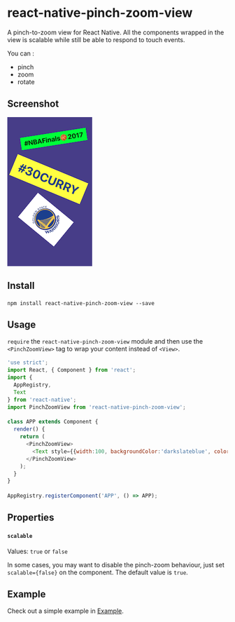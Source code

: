# react-native-pinch-zoom-view

A pinch-to-zoom view for React Native. All the components wrapped in the view is scalable while still be able to respond to touch events.

You can :
* pinch
* zoom
* rotate

## Screenshot

![alt text](https://github.com/ForU/react-native-pinch-zoom-view/blob/master/demo.png?raw=true)


## Install

`npm install react-native-pinch-zoom-view --save`

## Usage

`require` the `react-native-pinch-zoom-view` module and then use the `<PinchZoomView>` tag to wrap your content instead of `<View>`.

```javascript
'use strict';
import React, { Component } from 'react';
import {
  AppRegistry,
  Text
} from 'react-native';
import PinchZoomView from 'react-native-pinch-zoom-view';

class APP extends Component {
  render() {
    return (
      <PinchZoomView>
        <Text style={{width:100, backgroundColor:'darkslateblue', color:'white'}}>{'hello world!'}</Text>
      </PinchZoomView>
    );
  }
}

AppRegistry.registerComponent('APP', () => APP);
```

## Properties

#### `scalable`

Values: `true` or `false`

In some cases, you may want to disable the pinch-zoom behaviour, just set `scalable={false}` on the component. The default value is `true`.

## Example

Check out a simple example in [Example](https://github.com/GuoChen-WHU/react-native-pinch-zoom-view/tree/master/Example).
